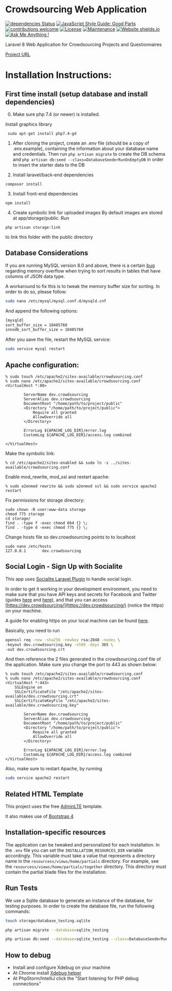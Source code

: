 # Crowdsourcing Web Application

[![dependencies Status](https://david-dm.org/scify/Crowdsourcing-Platform.svg)](https://david-dm.org/scify/Crowdsourcing-Platform.svg)
[![JavaScript Style Guide: Good Parts](https://img.shields.io/badge/code%20style-goodparts-brightgreen.svg?style=flat)](https://github.com/dwyl/goodparts "JavaScript The Good Parts")
[![contributions welcome](https://img.shields.io/badge/contributions-welcome-brightgreen.svg?style=flat)](https://github.com/dwyl/esta/issues)
[![License](https://img.shields.io/badge/License-Apache%202.0-blue.svg)](https://opensource.org/licenses/Apache-2.0)
[![Maintenance](https://img.shields.io/badge/Maintained%3F-yes-green.svg)](https://GitHub.com/Naereen/StrapDown.js/graphs/commit-activity)
[![Website shields.io](https://img.shields.io/website-up-down-green-red/http/shields.io.svg)](https://crowdsourcing.scify.org/)
[![Ask Me Anything !](https://img.shields.io/badge/Ask%20me-anything-1abc9c.svg)](https://GitHub.com/scify)

Laravel 8 Web Application for Crowdsourcing Projects and Questionnaires

[Project URL](https://crowdsourcing.scify.org/)

# Installation Instructions:

## First time install (setup database and install dependencies)

0. Make sure php 7.4 (or newer) is installed.

Install graphics library 

```
 sudo apt-get install php7.4-gd
```

1. After cloning the project, create an .env file (should be a copy of .env.example),
containing the information about your database name and credentials.
Then run ```php artisan migrate``` to create the DB schema and
```php artisan db:seed --class=DatabaseSeederRunOnEmptyDB``` in order to insert the starter data to the DB

2. Install laravel/back-end dependencies
```
composer install

```

3. Install front-end dependencies
```
npm install
```

4. Create symbolic link for uploaded images
By default images are stored at app/storage/public. Run
```
php artisan storage:link
```
to link this folder with the public directory

## Database Considerations

If you are running MySQL version 8.0 and above, there is a certain [bug](https://bugs.mysql.com/bug.php?id=103465) regarding memory overflow when trying to sort results in tables that have columns of JSON data type.

A workaround to fix this is to tweak the memory buffer size for sorting.
In order to do so, please follow:

```bash
sudo nano /etc/mysql/mysql.conf.d/mysqld.cnf
```

And append the following options:

```bash
[mysqld]
sort_buffer_size = 10485760
innodb_sort_buffer_size = 10485760
```

After you save the file, restart the MySQL service:


```bash
sudo service mysql restart
```


## Apache configuration:


```
% sudo touch /etc/apache2/sites-available/crowdsourcing.conf
% sudo nano /etc/apache2/sites-available/crowdsourcing.conf
<VirtualHost *:80>
       
        ServerName dev.crowdsourcing
        ServerAlias dev.crowdsourcing
        DocumentRoot "/home/path/to/project/public"
        <Directory "/home/path/to/project/public">
            Require all granted
            AllowOverride all
        </Directory>
       
        ErrorLog ${APACHE_LOG_DIR}/error.log
        CustomLog ${APACHE_LOG_DIR}/access.log combined

</VirtualHost>
```
Make the symbolic link:
```
% cd /etc/apache2/sites-enabled && sudo ln -s ../sites-available/crowdsourcing.conf
```
Enable mod_rewrite, mod_ssl and restart apache:
```
% sudo a2enmod rewrite && sudo a2enmod ssl && sudo service apache2 restart
```
Fix permissions for storage directory:
```
sudo chown -R user:www-data storage
chmod 775 storage
cd storage/
find . -type f -exec chmod 664 {} \;
find . -type d -exec chmod 775 {} \;
```

Change hosts file so dev.crowdsourcing points to to localhost 
```$xslt
sudo nano /etc/hosts
127.0.0.1       dev.crowdsourcing

```

## Social Login - Sign Up with Socialite
This app uses [Socialite Laravel Plugin](https://laravel.com/docs/5.6/socialite) to handle social login.

In order to get it working in your development environment, you need to make sure that you have API keys and secrets for 
Facebook and Twitter (guides [here](https://appdividend.com/2017/07/12/laravel-facebook-login/) and [here](https://appdividend.com/2017/07/21/laravel-5-twitter-login/)),
and that you can access [https://dev.crowdsourcing/](https://dev.crowdsourcing/) (notice the https) on your machine.

A guide for enabling https on your local machine can be found [here](https://deliciousbrains.com/https-locally-without-browser-privacy-errors/).

Basically, you need to run 
```bash
openssl req -new -sha256 -newkey rsa:2048 -nodes \
-keyout dev.crowdsourcing.key -x509 -days 365 \
-out dev.crowdsourcing.crt
```

And then reference the 2 files generated in the crowdsourcing.conf file of the application.
Make sure you change the port to 443 as shown below:


```
% sudo touch /etc/apache2/sites-available/crowdsourcing.conf
% sudo nano /etc/apache2/sites-available/crowdsourcing.conf
<VirtualHost *:443>
	SSLEngine on
	SSLCertificateFile "/etc/apache2/sites-available/dev.crowdsourcing.crt"
	SSLCertificateKeyFile "/etc/apache2/sites-available/dev.crowdsourcing.key"

        ServerName dev.crowdsourcing
        ServerAlias dev.crowdsourcing
        DocumentRoot "/home/path/to/project/public"
        <Directory "/home/path/to/project/public">
            Require all granted
            AllowOverride all
        </Directory>
       
        ErrorLog ${APACHE_LOG_DIR}/error.log
        CustomLog ${APACHE_LOG_DIR}/access.log combined
</VirtualHost>
```



Also, make sure to restart Apache, by running

```bash
sudo service apache2 restart
```

## Related HTML Template
This project uses the free [AdminLTE](https://adminlte.io/docs/3.0/) template.

It also makes use of [Bootstrap 4](https://getbootstrap.com/docs/4.4/getting-started/introduction/)

## Installation-specific resources

The application can be tweaked and personalized for each installation.
In the `.env` file you can set the `INSTALLATION_RESOURCES_DIR` variable accordingly. This variable must take a value that represents a directory name in the `resourcess/views/home/partials` directory. For example, see the `resourcess/views/home/partials/together` directory. This directory must contain the partial blade files for the installation.


## Run Tests
We use a Sqlite database to generate an instance of the database, for testing purposes.
In order to create the database file, run the following commands:

```bash
touch storage/database_testing.sqlite

php artisan migrate --database=sqlite_testing

php artisan db:seed --database=sqlite_testing --class=DatabaseSeederRunOnEmptyDB
```

## How to debug
- Install and configure Xdebug on your machine
- At Chrome install [Xdebug helper](https://chrome.google.com/webstore/detail/xdebug-helper/eadndfjplgieldjbigjakmdgkmoaaaoc?utm_source=chrome-app-launcher-info-dialog)
- At PhpStorm/IntelliJ click the "Start listening for PHP debug connections"
